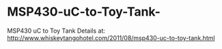 # MSP430-uC-to-Toy-Tank-
MSP430 uC to Toy Tank 
Details at:
http://www.whiskeytangohotel.com/2011/08/msp430-uc-to-toy-tank.html

